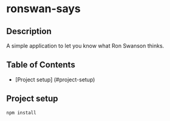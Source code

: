 # ronswan-says

## Description

A simple application to let you know what Ron Swanson thinks.

## Table of Contents
* [Project setup] (#project-setup)

## Project setup
```
npm install
```

